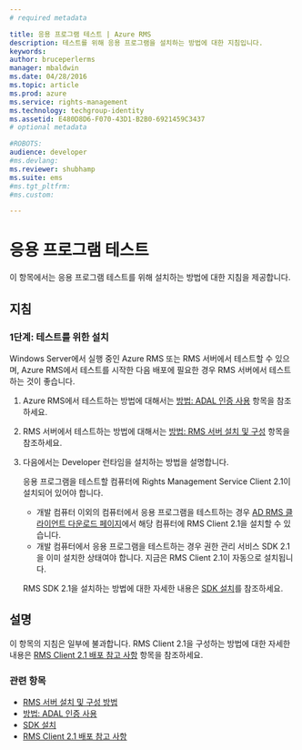 ```yaml
---
# required metadata

title: 응용 프로그램 테스트 | Azure RMS
description: 테스트를 위해 응용 프로그램을 설치하는 방법에 대한 지침입니다.
keywords:
author: bruceperlerms
manager: mbaldwin
ms.date: 04/28/2016
ms.topic: article
ms.prod: azure
ms.service: rights-management
ms.technology: techgroup-identity
ms.assetid: E480D8D6-F070-43D1-B2B0-6921459C3437
# optional metadata

#ROBOTS:
audience: developer
#ms.devlang:
ms.reviewer: shubhamp
ms.suite: ems
#ms.tgt_pltfrm:
#ms.custom:

---
```


# 응용 프로그램 테스트

이 항목에서는 응용 프로그램 테스트를 위해 설치하는 방법에 대한 지침을 제공합니다.

## 지침

### 1단계: 테스트를 위한 설치

Windows Server에서 실행 중인 Azure RMS 또는 RMS 서버에서 테스트할 수 있으며, Azure RMS에서 테스트를 시작한 다음 배포에 필요한 경우 RMS 서버에서 테스트하는 것이 좋습니다.

1. Azure RMS에서 테스트하는 방법에 대해서는 [방법: ADAL 인증 사용](how-to-use-adal-authentication.md) 항목을 참조하세요.
2. RMS 서버에서 테스트하는 방법에 대해서는 [방법: RMS 서버 설치 및 구성](how-to-install-and-configure-an-rms-server.md) 항목을 참조하세요.
3. 다음에서는 Developer 런타임을 설치하는 방법을 설명합니다.

   응용 프로그램을 테스트할 컴퓨터에 Rights Management Service Client 2.1이 설치되어 있어야 합니다.
   - 개발 컴퓨터 이외의 컴퓨터에서 응용 프로그램을 테스트하는 경우 [AD RMS 클라이언트 다운로드 페이지](http://www.microsoft.com/en-us/download/details.aspx?id=38396)에서 해당 컴퓨터에 RMS Client 2.1을 설치할 수 있습니다.
   - 개발 컴퓨터에서 응용 프로그램을 테스트하는 경우 권한 관리 서비스 SDK 2.1을 이미 설치한 상태여야 합니다. 지금은 RMS Client 2.1이 자동으로 설치됩니다.

    RMS SDK 2.1을 설치하는 방법에 대한 자세한 내용은 [SDK 설치](create-your-first-rights-aware-application.md)를 참조하세요.

## 설명

이 항목의 지침은 일부에 불과합니다. RMS Client 2.1을 구성하는 방법에 대한 자세한 내용은 [RMS Client 2.1 배포 참고 사항](https://technet.microsoft.com/en-us/library/jj159267(WS.10).aspx) 항목을 참조하세요.

### 관련 항목

* [RMS 서버 설치 및 구성 방법](how-to-install-and-configure-an-rms-server.md)
* [방법: ADAL 인증 사용](how-to-use-adal-authentication,md)
* [SDK 설치](create-your-first-rights-aware-application.md)
* [RMS Client 2.1 배포 참고 사항](https://technet.microsoft.com/en-us/library/jj159267(WS.10).aspx)
 

 


<!--HONumber=Jun16_HO2-->


